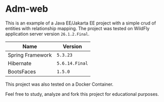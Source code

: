 # Adm-webThis is an example of a Java EE/Jakarta EE project with a simple crud of entities with relationship mapping.The project was tested on WildFly application server version `26.1.2.Final`.| Name             | Version        ||------------------|----------------|| Spring Framework | `5.3.23`       || Hibernate        | `5.6.14.Final` || BootsFaces       | `1.5.0`        |This project was also tested on a Docker Container.Feel free to study, analyze and fork this project for educational purposes.